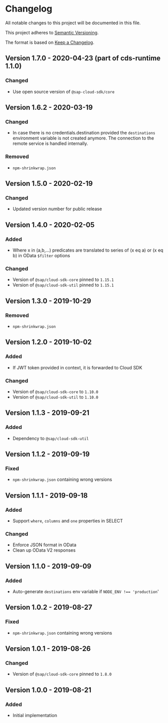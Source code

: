 # Changelog

All notable changes to this project will be documented in this file.

This project adheres to [Semantic Versioning](http://semver.org/).

The format is based on [Keep a Changelog](http://keepachangelog.com/).

## Version 1.7.0 - 2020-04-23 (part of cds-runtime 1.1.0)

### Changed

- Use open source version of `@sap-cloud-sdk/core`

## Version 1.6.2 - 2020-03-19

### Changed

- In case there is no credentials.destination provided the `destinations` environment variable is not created anymore.
  The connection to the remote service is handled internally.

### Removed

- `npm-shrinkwrap.json`

## Version 1.5.0 - 2020-02-19

### Changed

- Updated version number for public release

## Version 1.4.0 - 2020-02-05

### Added

- Where x in (a,b,...) predicates are translated to series of (x eq a) or (x eq b) in OData `$filter` options

### Changed

- Version of `@sap/cloud-sdk-core` pinned to `1.15.1`
- Version of `@sap/cloud-sdk-util` pinned to `1.15.1`

## Version 1.3.0 - 2019-10-29

### Removed

- `npm-shrinkwrap.json`

## Version 1.2.0 - 2019-10-02

### Added

- If JWT token provided in context, it is forwarded to Cloud SDK

### Changed

- Version of `@sap/cloud-sdk-core` to `1.10.0`
- Version of `@sap/cloud-sdk-util` to `1.10.0`

## Version 1.1.3 - 2019-09-21

### Added

- Dependency to `@sap/cloud-sdk-util`

## Version 1.1.2 - 2019-09-19

### Fixed

- `npm-shrinkwrap.json` containing wrong versions

## Version 1.1.1 - 2019-09-18

### Added

- Support `where`, `columns` and `one` properties in SELECT

### Changed

- Enforce JSON format in OData
- Clean up OData V2 responses

## Version 1.1.0 - 2019-09-09

### Added

- Auto-generate `destinations` env variable if `NODE_ENV !== 'production`'

## Version 1.0.2 - 2019-08-27

### Fixed

- `npm-shrinkwrap.json` containing wrong versions

## Version 1.0.1 - 2019-08-26

 ### Changed

- Version of `@sap/cloud-sdk-core` pinned to `1.8.0`

## Version 1.0.0 - 2019-08-21

### Added

- Initial implementation